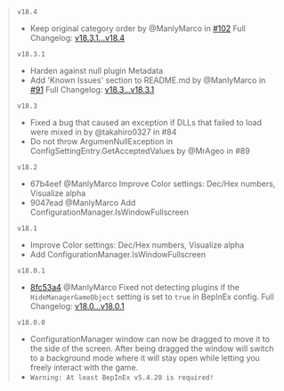 > `v18.4`
> - Keep original category order by @ManlyMarco in [#102](https://github.com/BepInEx/BepInEx.ConfigurationManager/pull/102)
Full Changelog: [v18.3.1...v18.4](https://github.com/BepInEx/BepInEx.ConfigurationManager/compare/v18.3.1...v18.4)
>
> `v18.3.1`
> - Harden against null plugin Metadata
> - Add 'Known Issues' section to README.md by @ManlyMarco in [#91](https://github.com/BepInEx/BepInEx.ConfigurationManager/pull/91)
Full Changelog: [v18.3...v18.3.1](https://github.com/BepInEx/BepInEx.ConfigurationManager/compare/v18.3...v18.3.1)
>
> `v18.3`
> - Fixed a bug that caused an exception if DLLs that failed to load were mixed in by @takahiro0327 in #84
> - Do not throw ArgumenNullException in ConfigSettingEntry.GetAcceptedValues by @MrAgeo in #89
>
> `v18.2`
> - 67b4eef @ManlyMarco Improve Color settings: Dec/Hex numbers, Visualize alpha
> - 9047ead @ManlyMarco Add ConfigurationManager.IsWindowFullscreen
>
> `v18.1` 
> - Improve Color settings: Dec/Hex numbers, Visualize alpha
> - Add ConfigurationManager.IsWindowFullscreen
>
> `v18.0.1` 
> - [8fc53a4](https://github.com/BepInEx/BepInEx.ConfigurationManager/commit/8fc53a4820624052794fd7cd9d367d01a0101aec) @ManlyMarco Fixed not detecting plugins if the `HideManagerGameObject` setting is set to `true` in BepInEx config.
Full Changelog: [v18.0...v18.0.1](https://github.com/BepInEx/BepInEx.ConfigurationManager/compare/v18.0...v18.0.1)
>
> `v18.0.0` 
> - ConfigurationManager window can now be dragged to move it to the side of the screen. After being dragged the window will switch to a background mode where it will stay open while letting you freely interact with the game.
> - `Warning: At least BepInEx v5.4.20 is required!`